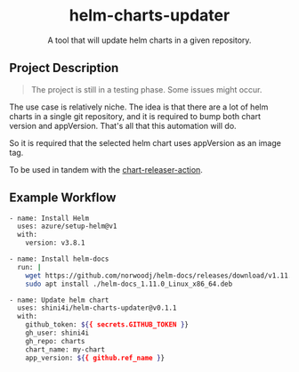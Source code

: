 <div align="center">

# helm-charts-updater

A tool that will update helm charts in a given repository.

</div>

## Project Description

> The project is still in a testing phase. Some issues might occur.

The use case is relatively niche. The idea is that there are a lot of helm charts in a single git
repository, and it is required to bump both chart version and appVersion. That's all that this automation will do.

So it is required that the selected helm chart uses appVersion as an image tag.

To be used in tandem with the [chart-releaser-action](https://github.com/helm/chart-releaser-action).

## Example Workflow

```bash
- name: Install Helm
  uses: azure/setup-helm@v1
  with:
    version: v3.8.1

- name: Install helm-docs
  run: |
    wget https://github.com/norwoodj/helm-docs/releases/download/v1.11.0/helm-docs_1.11.0_Linux_x86_64.deb
    sudo apt install ./helm-docs_1.11.0_Linux_x86_64.deb

- name: Update helm chart
  uses: shini4i/helm-charts-updater@v0.1.1
  with:
    github_token: ${{ secrets.GITHUB_TOKEN }}
    gh_user: shini4i
    gh_repo: charts
    chart_name: my-chart
    app_version: ${{ github.ref_name }}
